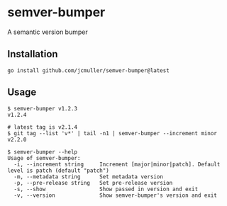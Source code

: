 # semver-bumper

A semantic version bumper

## Installation

```
go install github.com/jcmuller/semver-bumper@latest
```

## Usage

```
$ semver-bumper v1.2.3
v1.2.4
```

```
# latest tag is v2.1.4
$ git tag --list 'v*' | tail -n1 | semver-bumper --increment minor
v2.2.0
```

```
$ semver-bumper --help
Usage of semver-bumper:
  -i, --increment string     Increment [major|minor|patch]. Default level is patch (default "patch")
  -m, --metadata string      Set metadata version
  -p, --pre-release string   Set pre-release version
  -s, --show                 Show passed in version and exit
  -v, --version              Show semver-bumper's version and exit
